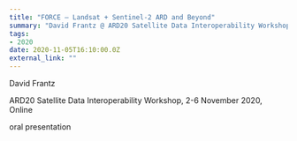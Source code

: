 ```yaml
---
title: "FORCE – Landsat + Sentinel-2 ARD and Beyond"
summary: "David Frantz @ ARD20 Satellite Data Interoperability Workshop, 2-6 November 2020, Online"
tags:
- 2020
date: 2020-11-05T16:10:00.0Z
external_link: ""
---
```


David Frantz


ARD20 Satellite Data Interoperability Workshop, 2-6 November 2020, Online


oral presentation
